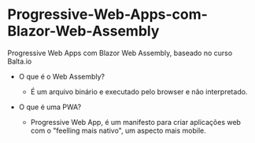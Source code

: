 # Progressive-Web-Apps-com-Blazor-Web-Assembly
 Progressive Web Apps com Blazor Web Assembly, baseado no curso Balta.io

- O que é o Web Assembly?
   - É um arquivo binário e executado pelo browser e não interpretado.

- O que é uma PWA?
  - Progressive Web App, é um manifesto para criar aplicações web com o "feelling mais nativo", um aspecto mais mobile.
